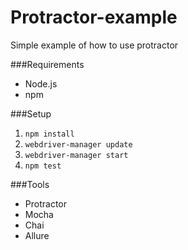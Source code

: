 # Protractor-example

Simple example of how to use protractor  

###Requirements

* Node.js
* npm

###Setup

   1. ```npm install```
   2. ```webdriver-manager update```
   3. ```webdriver-manager start```
   4. ```npm test```
   
###Tools

* Protractor
* Mocha
* Chai
* Allure

